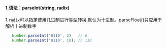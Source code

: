 
#### 1.语法：parseInt(string, radix)


1.`radix`可以指定使用几进制进行类型转换,默认为十进制。parseFloat()只应用于解析十进制数字

```js
   Number.parseInt('0110', 2)   // 6
   Number.parseInt('0110', 10); // 110
```
